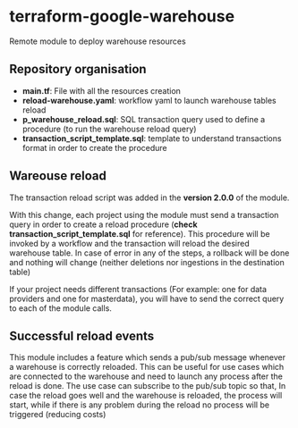 # terraform-google-warehouse
Remote module to deploy warehouse resources

## Repository organisation
- **main.tf**: File with all the resources creation
- **reload-warehouse.yaml**: workflow yaml to launch warehouse tables reload
- **p_warehouse_reload.sql**: SQL transaction query used to define a procedure (to run the warehouse reload query)
- **transaction_script_template.sql**: template to understand transactions format in order to create the procedure

## Wareouse reload
The transaction reload script was added in the **version 2.0.0** of the module.

With this change, each project using the module must send a transaction query in order to create a reload procedure
(**check transaction_script_template.sql** for reference). This procedure will be invoked by a workflow and the transaction
will reload the desired warehouse table. In case of error in any of the steps, a rollback will be done and nothing
will change (neither deletions nor ingestions in the destination table)

If your project needs different transactions (For example: one for data providers and one for masterdata), you will have
to send the correct query to each of the module calls.

## Successful reload events
This module includes a feature which sends a pub/sub message whenever a warehouse is correctly reloaded. This can be useful
for use cases which are connected to the warehouse and need to launch any process after the reload is done. The use case can
subscribe to the pub/sub topic so that, In case the reload goes well and the warehouse is reloaded, the process will start,
while if there is any problem during the reload no process will be triggered (reducing costs)
